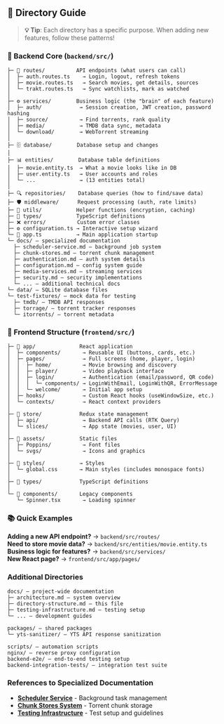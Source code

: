 ## 📂 Directory Guide

> **💡 Tip**: Each directory has a specific purpose. When adding new features, follow these patterns!

### 🎯 Backend Core (`backend/src/`)

```text
├─ 🚪 routes/          API endpoints (what users can call)
│  ├─ auth.routes.ts    → Login, logout, refresh tokens
│  ├─ movie.routes.ts   → Search movies, get details, sources
│  └─ trakt.routes.ts   → Sync watchlists, mark as watched
│
├─ ⚙️ services/        Business logic (the "brain" of each feature)
│  ├─ auth/            → Session creation, JWT creation, password hashing
│  ├─ source/          → Find torrents, rank quality
│  ├─ media/           → TMDB data sync, metadata
│  └─ download/        → WebTorrent streaming
│
├─ 🗄️ database/        Database setup and changes
│
├─ 📊 entities/        Database table definitions
│  ├─ movie.entity.ts  → What a movie looks like in DB
│  ├─ user.entity.ts   → User accounts and roles
│  └─ ...              → (13 entities total)
│
├─ 🔍 repositories/    Database queries (how to find/save data)
├─ 🛡️ middleware/      Request processing (auth, rate limits)
├─ 🧰 utils/           Helper functions (encryption, caching)
├─ 📝 types/           TypeScript definitions
├─ ❌ errors/          Custom error classes
├─ ⚙️ configuration.ts → Interactive setup wizard
└─ 🚀 app.ts           → Main application startup
└─ docs/ — specialized documentation
  ├─ scheduler-service.md — background job system
  ├─ chunk-stores.md — torrent chunk management
  ├─ authentication.md — auth system details
  ├─ configuration.md — config system guide
  ├─ media-services.md — streaming services
  ├─ security.md — security implementations
  └─ ... — additional technical docs
└─ data/ — SQLite database files
└─ test-fixtures/ — mock data for testing
  ├─ tmdb/ — TMDB API responses
  ├─ torrage/ — torrent tracker responses
  └─ itorrents/ — torrent metadata
```

### 🎨 Frontend Structure (`frontend/src/`)

```text
├─ 📱 app/              React application
│  ├─ components/       → Reusable UI (buttons, cards, etc.)
│  ├─ pages/            → Full screens (home, player, login)
│  │  ├─ home/          → Movie browsing and discovery
│  │  ├─ player/        → Video playback interface
│  │  ├─ login/         → Authentication (email/password, QR code)
│  │  │  └─ components/ → LoginWithEmail, LoginWithQR, ErrorMessage
│  │  └─ welcome/       → Initial app setup
│  ├─ hooks/            → Custom React hooks (useWindowSize, etc.)
│  └─ contexts/         → React context providers
│
├─ 🏪 store/            Redux state management
│  ├─ api/              → Backend API calls (RTK Query)
│  └─ slices/           → App state (movies, user, UI)
│
├─ 🎨 assets/           Static files
│  ├─ Poppins/          → Font files
│  └─ svgs/             → Icons and graphics
│
├─ 🎨 styles/           → Styles
│  └─ global.css       → Main styles (includes monospace fonts)
│
├─ 📝 types/            TypeScript definitions
│
└─ 🧩 components/       Legacy components
   └─ Spinner.tsx       → Loading spinner
```

### 📚 Quick Examples

**Adding a new API endpoint?** → `backend/src/routes/`  
**Need to store movie data?** → `backend/src/entities/movie.entity.ts`  
**Business logic for features?** → `backend/src/services/`  
**New React page?** → `frontend/src/app/pages/`

### Additional Directories

```text
docs/ — project-wide documentation
├─ architecture.md — system overview
├─ directory-structure.md — this file
├─ testing-infrastructure.md — testing setup
└─ ... — development guides

packages/ — shared packages
└─ yts-sanitizer/ — YTS API response sanitization

scripts/ — automation scripts
nginx/ — reverse proxy configuration
backend-e2e/ — end-to-end testing setup
backend-integration-tests/ — integration test suite
```

### References to Specialized Documentation

- **[Scheduler Service](../backend/docs/scheduler-service.md)** - Background task management
- **[Chunk Stores System](../backend/docs/chunk-stores.md)** - Torrent chunk storage
- **[Testing Infrastructure](testing-infrastructure.md)** - Test setup and guidelines
